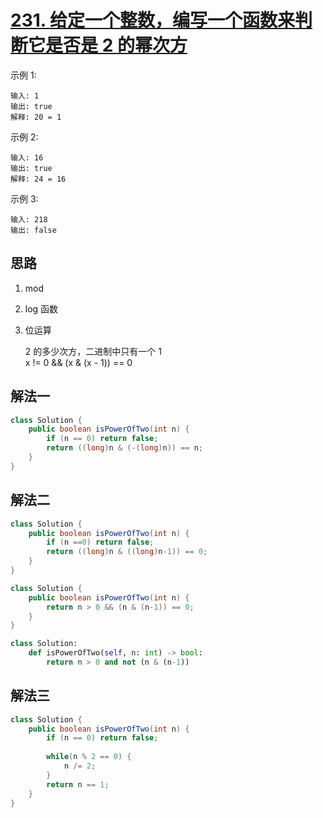 # [231. 给定一个整数，编写一个函数来判断它是否是 2 的幂次方](https://leetcode-cn.com/problems/power-of-two/)

示例 1:

```
输入: 1
输出: true
解释: 20 = 1
```

示例 2:

```
输入: 16
输出: true
解释: 24 = 16
```

示例 3:

```
输入: 218
输出: false
```

## 思路

1. mod  
2. log 函数  
3. 位运算  

    2 的多少次方，二进制中只有一个 1  
    x != 0 && (x & (x - 1)) == 0

## 解法一


```Java
class Solution {
    public boolean isPowerOfTwo(int n) {
        if (n == 0) return false;
        return ((long)n & (-(long)n)) == n;
    }
}
```

## 解法二

```Java
class Solution {
    public boolean isPowerOfTwo(int n) {
        if (n ==0) return false;
        return ((long)n & ((long)n-1)) == 0;
    }
}
```

```Java
class Solution {
    public boolean isPowerOfTwo(int n) {
        return n > 0 && (n & (n-1)) == 0;
    }
}
```

```python
class Solution:
    def isPowerOfTwo(self, n: int) -> bool:
        return n > 0 and not (n & (n-1))
```

## 解法三

```Java
class Solution {
    public boolean isPowerOfTwo(int n) {
        if (n == 0) return false;
        
        while(n % 2 == 0) {
            n /= 2;
        }
        return n == 1;
    }
}
```
